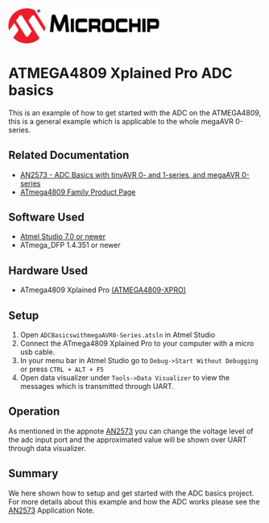 <a href="https://www.microchip.com" rel="nofollow"><img src="images/microchip.png" alt="MCHP" width="300"/></a>

# ATMEGA4809 Xplained Pro ADC basics

This is an example of how to get started with the ADC on the ATMEGA4809, this is a general example which is applicable to the whole megaAVR 0-series.

## Related Documentation

- [AN2573 - ADC Basics with tinyAVR 0- and 1-series, and megaAVR 0-series](https://www.microchip.com/wwwAppNotes/AppNotes.aspx?appnote=en601379)
- [ATmega4809 Family Product Page](https://www.microchip.com/design-centers/8-bit/avr-mcus/device-selection/atmega4809)

## Software Used

- [Atmel Studio 7.0 or newer](https://www.microchip.com/mplab/avr-support/atmel-studio-7)
- ATmega_DFP 1.4.351 or newer

## Hardware Used

- ATmega4809 Xplained Pro [(ATMEGA4809-XPRO)](https://www.microchip.com/developmenttools/ProductDetails/ATMEGA4809-XPRO)

## Setup

1. Open `ADCBasicswithmegaAVR0-Series.atsln` in Atmel Studio
2. Connect the ATmega4809 Xplained Pro to your computer with a micro usb cable.
3. In your menu bar in Atmel Studio go to `Debug->Start Without Debugging` or press `CTRL + ALT + F5`
4. Open data visualizer under `Tools->Data Visualizer` to view the messages which is transmitted through UART.

## Operation

As mentioned in the appnote [AN2573](#Related-Documentation) you can change the voltage level of the adc input port and the approximated value will be shown over UART through data visualizer.
## Summary

We here shown how to setup and get started with the ADC basics project. For more details about this example and how the ADC works please see the [AN2573](#Related-Documentation) Application Note.